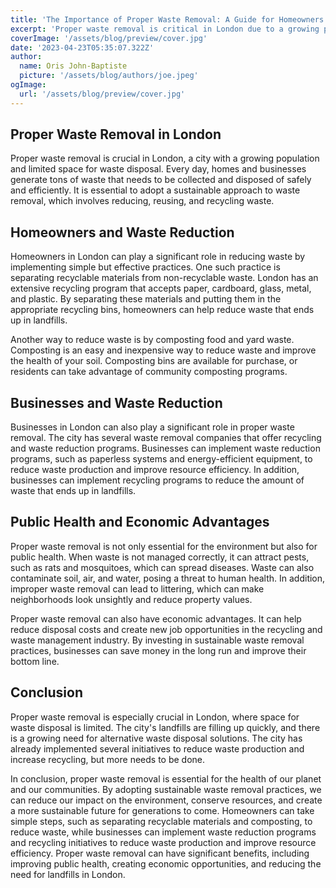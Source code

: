```yaml
---
title: 'The Importance of Proper Waste Removal: A Guide for Homeowners and Businesses in London'
excerpt: 'Proper waste removal is critical in London due to a growing population and limited space for waste disposal. Sustainable waste removal practices, such as reducing, reusing, and recycling waste, can reduce the impact on the environment and public health.'
coverImage: '/assets/blog/preview/cover.jpg'
date: '2023-04-23T05:35:07.322Z'
author:
  name: Oris John-Baptiste
  picture: '/assets/blog/authors/joe.jpeg'
ogImage:
  url: '/assets/blog/preview/cover.jpg'
---
```



## Proper Waste Removal in London

Proper waste removal is crucial in London, a city with a growing population and limited space for waste disposal. Every day, homes and businesses generate tons of waste that needs to be collected and disposed of safely and efficiently. It is essential to adopt a sustainable approach to waste removal, which involves reducing, reusing, and recycling waste.


## Homeowners and Waste Reduction

Homeowners in London can play a significant role in reducing waste by implementing simple but effective practices. One such practice is separating recyclable materials from non-recyclable waste. London has an extensive recycling program that accepts paper, cardboard, glass, metal, and plastic. By separating these materials and putting them in the appropriate recycling bins, homeowners can help reduce waste that ends up in landfills.


Another way to reduce waste is by composting food and yard waste. Composting is an easy and inexpensive way to reduce waste and improve the health of your soil. Composting bins are available for purchase, or residents can take advantage of community composting programs.


## Businesses and Waste Reduction

Businesses in London can also play a significant role in proper waste removal. The city has several waste removal companies that offer recycling and waste reduction programs. Businesses can implement waste reduction programs, such as paperless systems and energy-efficient equipment, to reduce waste production and improve resource efficiency. In addition, businesses can implement recycling programs to reduce the amount of waste that ends up in landfills.


## Public Health and Economic Advantages

Proper waste removal is not only essential for the environment but also for public health. When waste is not managed correctly, it can attract pests, such as rats and mosquitoes, which can spread diseases. Waste can also contaminate soil, air, and water, posing a threat to human health. In addition, improper waste removal can lead to littering, which can make neighborhoods look unsightly and reduce property values.


Proper waste removal can also have economic advantages. It can help reduce disposal costs and create new job opportunities in the recycling and waste management industry. By investing in sustainable waste removal practices, businesses can save money in the long run and improve their bottom line.


## Conclusion

Proper waste removal is especially crucial in London, where space for waste disposal is limited. The city's landfills are filling up quickly, and there is a growing need for alternative waste disposal solutions. The city has already implemented several initiatives to reduce waste production and increase recycling, but more needs to be done.


In conclusion, proper waste removal is essential for the health of our planet and our communities. By adopting sustainable waste removal practices, we can reduce our impact on the environment, conserve resources, and create a more sustainable future for generations to come. Homeowners can take simple steps, such as separating recyclable materials and composting, to reduce waste, while businesses can implement waste reduction programs and recycling initiatives to reduce waste production and improve resource efficiency. Proper waste removal can have significant benefits, including improving public health, creating economic opportunities, and reducing the need for landfills in London.

